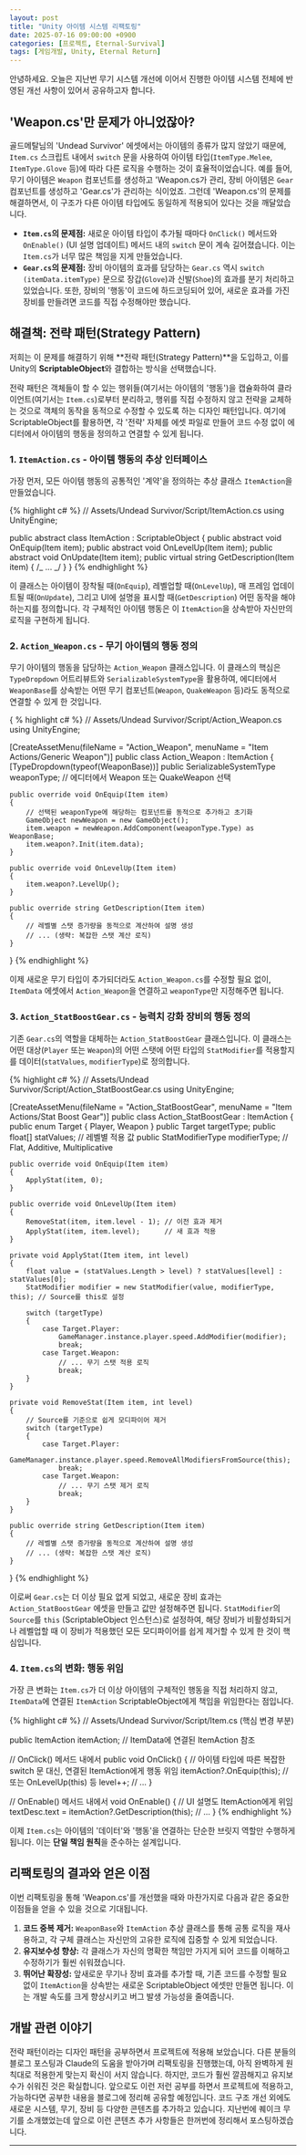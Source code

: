 ```yaml
---
layout: post
title: "Unity 아이템 시스템 리팩토링"
date: 2025-07-16 09:00:00 +0900
categories: [프로젝트, Eternal-Survival]
tags: [게임개발, Unity, Eternal Return]
---
```


안녕하세요. 오늘은 지난번 무기 시스템 개선에 이어서 진행한 아이템 시스템 전체에 반영된 개선 사항이 있어서 공유하고자 합니다.

## 'Weapon.cs'만 문제가 아니었잖아?

골드메탈님의 'Undead Survivor' 에셋에서는 아이템의 종류가 많지 않았기 때문에, `Item.cs` 스크립트 내에서 `switch` 문을 사용하여 아이템 타입(`ItemType.Melee`, `ItemType.Glove` 등)에 따라 다른 로직을 수행하는 것이 효율적이었습니다. 예를 들어, 무기 아이템은 `Weapon` 컴포넌트를 생성하고 'Weapon.cs가 관리, 장비 아이템은 `Gear` 컴포넌트를 생성하고 'Gear.cs'가 관리하는 식이었죠. 그런데 'Weapon.cs'의 문제를 해결하면서, 이 구조가 다른 아이템 타입에도 동일하게 적용되어 있다는 것을 깨달았습니다.

- **`Item.cs`의 문제점:** 새로운 아이템 타입이 추가될 때마다 `OnClick()` 메서드와 `OnEnable()` (UI 설명 업데이트) 메서드 내의 `switch` 문이 계속 길어졌습니다. 이는 `Item.cs`가 너무 많은 책임을 지게 만들었습니다.
- **`Gear.cs`의 문제점:** 장비 아이템의 효과를 담당하는 `Gear.cs` 역시 `switch (itemData.itemType)` 문으로 장갑(`Glove`)과 신발(`Shoe`)의 효과를 분기 처리하고 있었습니다. 또한, 장비의 '행동'이 코드에 하드코딩되어 있어, 새로운 효과를 가진 장비를 만들려면 코드를 직접 수정해야만 했습니다.

## 해결책: 전략 패턴(Strategy Pattern)

저희는 이 문제를 해결하기 위해 **전략 패턴(Strategy Pattern)**을 도입하고, 이를 Unity의 **ScriptableObject**와 결합하는 방식을 선택했습니다.

전략 패턴은 객체들이 할 수 있는 행위들(여기서는 아이템의 '행동')을 캡슐화하여 클라이언트(여기서는 `Item.cs`)로부터 분리하고, 행위를 직접 수정하지 않고 전략을 교체하는 것으로 객체의 동작을 동적으로 수정할 수 있도록 하는 디자인 패턴입니다. 여기에 ScriptableObject를 활용하면, 각 '전략' 자체를 에셋 파일로 만들어 코드 수정 없이 에디터에서 아이템의 행동을 정의하고 연결할 수 있게 됩니다.

### 1. `ItemAction.cs` - 아이템 행동의 추상 인터페이스

가장 먼저, 모든 아이템 행동의 공통적인 '계약'을 정의하는 추상 클래스 `ItemAction`을 만들었습니다.

{% highlight c# %}
// Assets/Undead Survivor/Script/ItemAction.cs
using UnityEngine;

public abstract class ItemAction : ScriptableObject
{
public abstract void OnEquip(Item item);
public abstract void OnLevelUp(Item item);
public abstract void OnUpdate(Item item);
public virtual string GetDescription(Item item) { /_ ... _/ }
}
{% endhighlight %}

이 클래스는 아이템이 장착될 때(`OnEquip`), 레벨업할 때(`OnLevelUp`), 매 프레임 업데이트될 때(`OnUpdate`), 그리고 UI에 설명을 표시할 때(`GetDescription`) 어떤 동작을 해야 하는지를 정의합니다. 각 구체적인 아이템 행동은 이 `ItemAction`을 상속받아 자신만의 로직을 구현하게 됩니다.

### 2. `Action_Weapon.cs` - 무기 아이템의 행동 정의

무기 아이템의 행동을 담당하는 `Action_Weapon` 클래스입니다. 이 클래스의 핵심은 `TypeDropdown` 어트리뷰트와 `SerializableSystemType`을 활용하여, 에디터에서 `WeaponBase`를 상속받는 어떤 무기 컴포넌트(`Weapon`, `QuakeWeapon` 등)라도 동적으로 연결할 수 있게 한 것입니다.

{ % highlight c# %}
// Assets/Undead Survivor/Script/Action_Weapon.cs
using UnityEngine;

[CreateAssetMenu(fileName = "Action_Weapon", menuName = "Item Actions/Generic Weapon")]
public class Action_Weapon : ItemAction
{
[TypeDropdown(typeof(WeaponBase))]
public SerializableSystemType weaponType; // 에디터에서 Weapon 또는 QuakeWeapon 선택

    public override void OnEquip(Item item)
    {
        // 선택된 weaponType에 해당하는 컴포넌트를 동적으로 추가하고 초기화
        GameObject newWeapon = new GameObject();
        item.weapon = newWeapon.AddComponent(weaponType.Type) as WeaponBase;
        item.weapon?.Init(item.data);
    }

    public override void OnLevelUp(Item item)
    {
        item.weapon?.LevelUp();
    }

    public override string GetDescription(Item item)
    {
        // 레벨별 스탯 증가량을 동적으로 계산하여 설명 생성
        // ... (생략: 복잡한 스탯 계산 로직)
    }

}
{% endhighlight %}

이제 새로운 무기 타입이 추가되더라도 `Action_Weapon.cs`를 수정할 필요 없이, `ItemData` 에셋에서 `Action_Weapon`을 연결하고 `weaponType`만 지정해주면 됩니다.

### 3. `Action_StatBoostGear.cs` - 능력치 강화 장비의 행동 정의

기존 `Gear.cs`의 역할을 대체하는 `Action_StatBoostGear` 클래스입니다. 이 클래스는 어떤 대상(`Player` 또는 `Weapon`)의 어떤 스탯에 어떤 타입의 `StatModifier`를 적용할지를 데이터(`statValues`, `modifierType`)로 정의합니다.

{% highlight c# %}
// Assets/Undead Survivor/Script/Action_StatBoostGear.cs
using UnityEngine;

[CreateAssetMenu(fileName = "Action_StatBoostGear", menuName = "Item Actions/Stat Boost Gear")]
public class Action_StatBoostGear : ItemAction
{
public enum Target { Player, Weapon }
public Target targetType;
public float[] statValues; // 레벨별 적용 값
public StatModifierType modifierType; // Flat, Additive, Multiplicative

    public override void OnEquip(Item item)
    {
        ApplyStat(item, 0);
    }

    public override void OnLevelUp(Item item)
    {
        RemoveStat(item, item.level - 1); // 이전 효과 제거
        ApplyStat(item, item.level);      // 새 효과 적용
    }

    private void ApplyStat(Item item, int level)
    {
        float value = (statValues.Length > level) ? statValues[level] : statValues[0];
        StatModifier modifier = new StatModifier(value, modifierType, this); // Source를 this로 설정

        switch (targetType)
        {
            case Target.Player:
                GameManager.instance.player.speed.AddModifier(modifier);
                break;
            case Target.Weapon:
                // ... 무기 스탯 적용 로직
                break;
        }
    }

    private void RemoveStat(Item item, int level)
    {
        // Source를 기준으로 쉽게 모디파이어 제거
        switch (targetType)
        {
            case Target.Player:
                GameManager.instance.player.speed.RemoveAllModifiersFromSource(this);
                break;
            case Target.Weapon:
                // ... 무기 스탯 제거 로직
                break;
        }
    }

    public override string GetDescription(Item item)
    {
        // 레벨별 스탯 증가량을 동적으로 계산하여 설명 생성
        // ... (생략: 복잡한 스탯 계산 로직)
    }

}
{% endhighlight %}

이로써 `Gear.cs`는 더 이상 필요 없게 되었고, 새로운 장비 효과는 `Action_StatBoostGear` 에셋을 만들고 값만 설정해주면 됩니다. `StatModifier`의 `Source`를 `this` (ScriptableObject 인스턴스)로 설정하여, 해당 장비가 비활성화되거나 레벨업할 때 이 장비가 적용했던 모든 모디파이어를 쉽게 제거할 수 있게 한 것이 핵심입니다.

### 4. `Item.cs`의 변화: 행동 위임

가장 큰 변화는 `Item.cs`가 더 이상 아이템의 구체적인 행동을 직접 처리하지 않고, `ItemData`에 연결된 `ItemAction` ScriptableObject에게 책임을 위임한다는 점입니다.

{% highlight c# %}
// Assets/Undead Survivor/Script/Item.cs (핵심 변경 부분)

public ItemAction itemAction; // ItemData에 연결된 ItemAction 참조

// OnClick() 메서드 내에서
public void OnClick()
{
// 아이템 타입에 따른 복잡한 switch 문 대신, 연결된 ItemAction에게 행동 위임
itemAction?.OnEquip(this); // 또는 OnLevelUp(this) 등
level++;
// ...
}

// OnEnable() 메서드 내에서
void OnEnable()
{
// UI 설명도 ItemAction에게 위임
textDesc.text = itemAction?.GetDescription(this);
// ...
}
{% endhighlight %}

이제 `Item.cs`는 아이템의 '데이터'와 '행동'을 연결하는 단순한 브릿지 역할만 수행하게 됩니다. 이는 **단일 책임 원칙**을 준수하는 설계입니다.

## 리팩토링의 결과와 얻은 이점

이번 리팩토링을 통해 'Weapon.cs'를 개선했을 때와 마찬가지로 다음과 같은 중요한 이점들을 얻을 수 있을 것으로 기대됩니다.

1.  **코드 중복 제거:** `WeaponBase`와 `ItemAction` 추상 클래스를 통해 공통 로직을 재사용하고, 각 구체 클래스는 자신만의 고유한 로직에 집중할 수 있게 되었습니다.
2.  **유지보수성 향상:** 각 클래스가 자신의 명확한 책임만 가지게 되어 코드를 이해하고 수정하기가 훨씬 쉬워졌습니다.
3.  **뛰어난 확장성:** 앞새로운 무기나 장비 효과를 추가할 때, 기존 코드를 수정할 필요 없이 `ItemAction`을 상속받는 새로운 ScriptableObject 에셋만 만들면 됩니다. 이는 개발 속도를 크게 향상시키고 버그 발생 가능성을 줄여줍니다.

## 개발 관련 이야기

전략 패턴이라는 디자인 패턴을 공부하면서 프로젝트에 적용해 보았습니다. 다른 분들의 블로그 포스팅과 Claude의 도움을 받아가며 리팩토링을 진행했는데, 아직 완벽하게 원칙대로 적용한게 맞는지 확신이 서지 않습니다. 하지만, 코드가 훨씬 깔끔해지고 유지보수가 쉬워진 것은 확실합니다. 앞으로도 이런 저런 공부를 하면서 프로젝트에 적용하고, 가능하다면 공부한 내용을 블로그에 정리해 공유할 예정입니다.
코드 구조 개선 외에도 새로운 시스템, 무기, 장비 등 다양한 콘텐츠를 추가하고 있습니다. 지난번에 퀘이크 무기를 소개했었는데 앞으로 이런 콘텐츠 추가 사항들은 한꺼번에 정리해서 포스팅하겠습니다.

---
